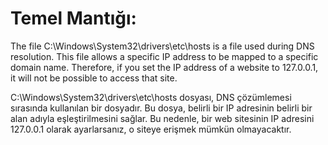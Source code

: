 # Temel Mantığı:
The file C:\Windows\System32\drivers\etc\hosts is a file used during DNS resolution. This file allows a specific IP address to be mapped to a specific domain name. Therefore, if you set the IP address of a website to 127.0.0.1, it will not be possible to access that site. 

C:\Windows\System32\drivers\etc\hosts dosyası, DNS çözümlemesi sırasında kullanılan bir dosyadır. Bu dosya, belirli bir IP adresinin belirli bir alan adıyla eşleştirilmesini sağlar. Bu nedenle, bir web sitesinin IP adresini 127.0.0.1 olarak ayarlarsanız, o siteye erişmek mümkün olmayacaktır.
